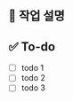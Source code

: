 
##  💼 작업 설명
<!-- 진행할 작업에 대해 간단하게 설명해주세요 -->

##  ✅ To-do
<!-- 해당 작업을 수행하기 위해 해야 할 하위 태스크를 작성해주세요 -->
- [ ] todo 1
- [ ] todo 2
- [ ] todo 3
